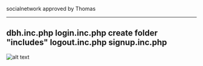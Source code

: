 socialnetwork
approved by Thomas

-------------
dbh.inc.php
login.inc.php     create folder "includes"
logout.inc.php
signup.inc.php
-------------

![alt text](https://i.imgur.com/ZNC00qp.png)
